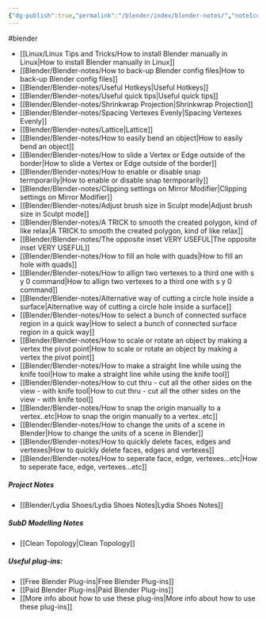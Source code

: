 ```yaml
---
{"dg-publish":true,"permalink":"/blender/index/blender-notes/","noteIcon":""}
---
```


#blender
- [[Linux/Linux Tips and Tricks/How to install Blender manually in Linux\|How to install Blender manually in Linux]]
- [[Blender/Blender-notes/How to back-up Blender config files\|How to back-up Blender config files]]
- [[Blender/Blender-notes/Useful Hotkeys\|Useful Hotkeys]]
- [[Blender/Blender-notes/Useful quick tips\|Useful quick tips]]
- [[Blender/Blender-notes/Shrinkwrap Projection\|Shrinkwrap Projection]]
- [[Blender/Blender-notes/Spacing Vertexes Evenly\|Spacing Vertexes Evenly]]
- [[Blender/Blender-notes/Lattice\|Lattice]]
- [[Blender/Blender-notes/How to easily bend an object\|How to easily bend an object]]
- [[Blender/Blender-notes/How to slide a Vertex or Edge outside of the border\|How to slide a Vertex or Edge outside of the border]]
- [[Blender/Blender-notes/How to enable or disable snap termporarily\|How to enable or disable snap termporarily]]
- [[Blender/Blender-notes/Clipping settings on Mirror Modifier\|Clipping settings on Mirror Modifier]]
- [[Blender/Blender-notes/Adjust brush size in Sculpt mode\|Adjust brush size in Sculpt mode]]
- [[Blender/Blender-notes/A TRICK to smooth the created polygon, kind of like relax\|A TRICK to smooth the created polygon, kind of like relax]]
- [[Blender/Blender-notes/The opposite inset VERY USEFUL\|The opposite inset VERY USEFUL]]
- [[Blender/Blender-notes/How to fill an hole with quads\|How to fill an hole with quads]]
- [[Blender/Blender-notes/How to allign two vertexes to a third one with s y 0 command\|How to allign two vertexes to a third one with s y 0 command]]
- [[Blender/Blender-notes/Alternative way of cutting a circle hole inside a surface\|Alternative way of cutting a circle hole inside a surface]]
- [[Blender/Blender-notes/How to select a bunch of connected surface region in a quick way\|How to select a bunch of connected surface region in a quick way]]
- [[Blender/Blender-notes/How to scale or rotate an object by making a vertex the pivot point\|How to scale or rotate an object by making a vertex the pivot point]]
- [[Blender/Blender-notes/How to make a straight line while using the knife tool\|How to make a straight line while using the knife tool]]
- [[Blender/Blender-notes/How to cut thru - cut all the other sides on the view - with knife tool\|How to cut thru - cut all the other sides on the view - with knife tool]]
- [[Blender/Blender-notes/How to snap the origin manually to a vertex..etc\|How to snap the origin manually to a vertex..etc]]
- [[Blender/Blender-notes/How to change the units of a scene in Blender\|How to change the units of a scene in Blender]]
- [[Blender/Blender-notes/How to quickly delete faces, edges and vertexes\|How to quickly delete faces, edges and vertexes]]
- [[Blender/Blender-notes/How to seperate face, edge, vertexes...etc\|How to seperate face, edge, vertexes...etc]]

##### Project Notes
- [[Blender/Lydia Shoes/Lydia Shoes Notes\|Lydia Shoes Notes]]

##### SubD Modelling Notes
- [[Clean Topology\|Clean Topology]]

##### Useful plug-ins:
- [[Free Blender Plug-ins\|Free Blender Plug-ins]]
- [[Paid Blender Plug-ins\|Paid Blender Plug-ins]]
- [[More info about how to use these plug-ins\|More info about how to use these plug-ins]]